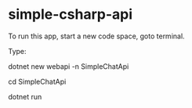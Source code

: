 # simple-csharp-api

To run this app, start a new code space, goto terminal.

Type:

dotnet new webapi -n SimpleChatApi

cd SimpleChatApi

dotnet run
